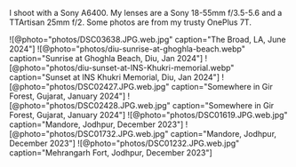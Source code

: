 I shoot with a Sony A6400. My lenses are a Sony 18-55mm f/3.5-5.6 and a TTArtisan 25mm f/2. Some photos are from my trusty OnePlus 7T.

![@photo="photos/DSC03638.JPG.web.jpg" caption="The Broad, LA, June 2024"]
![@photo="photos/diu-sunrise-at-ghoghla-beach.webp" caption="Sunrise at Ghoghla Beach, Diu, Jan 2024"]
![@photo="photos/diu-sunset-at-INS-Khukri-memorial.webp" caption="Sunset at INS Khukri Memorial, Diu, Jan 2024"]
![@photo="photos/DSC02427.JPG.web.jpg" caption="Somewhere in Gir Forest, Gujarat, January 2024"]
![@photo="photos/DSC02428.JPG.web.jpg" caption="Somewhere in Gir Forest, Gujarat, January 2024"]
![@photo="photos/DSC01619.JPG.web.jpg" caption="Mandore, Jodhpur, December 2023"]
![@photo="photos/DSC01732.JPG.web.jpg" caption="Mandore, Jodhpur, December 2023"]
![@photo="photos/DSC01232.JPG.web.jpg" caption="Mehrangarh Fort, Jodhpur, December 2023"]

[comment]: # (To generate webp: ffmpeg -framerate 24 -start_number 2686 -i DSC%05d.JPG -vf "scale=1600:-1" -loop 0 -quality 90 -c:v libwebp -b:v 3M output.webp)